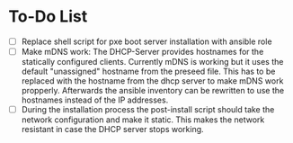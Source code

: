 # To-Do List

- [ ] Replace shell script for pxe boot server installation with ansible role
- [ ] Make mDNS work: The DHCP-Server provides hostnames for the statically configured clients. Currently mDNS is working but it uses the default "unassigned" hostname from the preseed file. This has to be replaced with the hostname from the dhcp server to make mDNS work propperly. Afterwards the ansible inventory can be rewritten to use the hostnames instead of the IP addresses.
- [ ] During the installation process the post-install script should take the network configuration and make it static. This makes the network resistant in case the DHCP server stops working.
